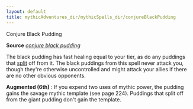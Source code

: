 ```yaml
---
layout: default
title: mythicAdventures_dir/mythicSpells_dir/conjureBlackPudding
---
```

Conjure Black Pudding

**Source** [_conjure black pudding_](../ultimateMagic_dir/spells_dir/conjureBlackPudding#_conjure-black-pudding)

The black pudding has fast healing equal to your tier, as do any puddings that [split](../monsters_dir/universalMonsterRules#_split) off from it. The black puddings from this spell never attack you, though they're otherwise uncontrolled and might attack your allies if there are no other obvious opponents.

**Augmented (6th)** : If you expend two uses of mythic power, the pudding gains the savage mythic template (see page 224). Puddings that split off from the giant pudding don't gain the template.

